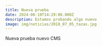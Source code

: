 ```yaml
---
title: Nueva prueba
date: 2024-06-10T14:29:00.000Z
description: Estamos probando algo nuevo
image: img/noticias/2018_07_05_tazas.jpg
---
```

Nueva prueba nuevo CMS
